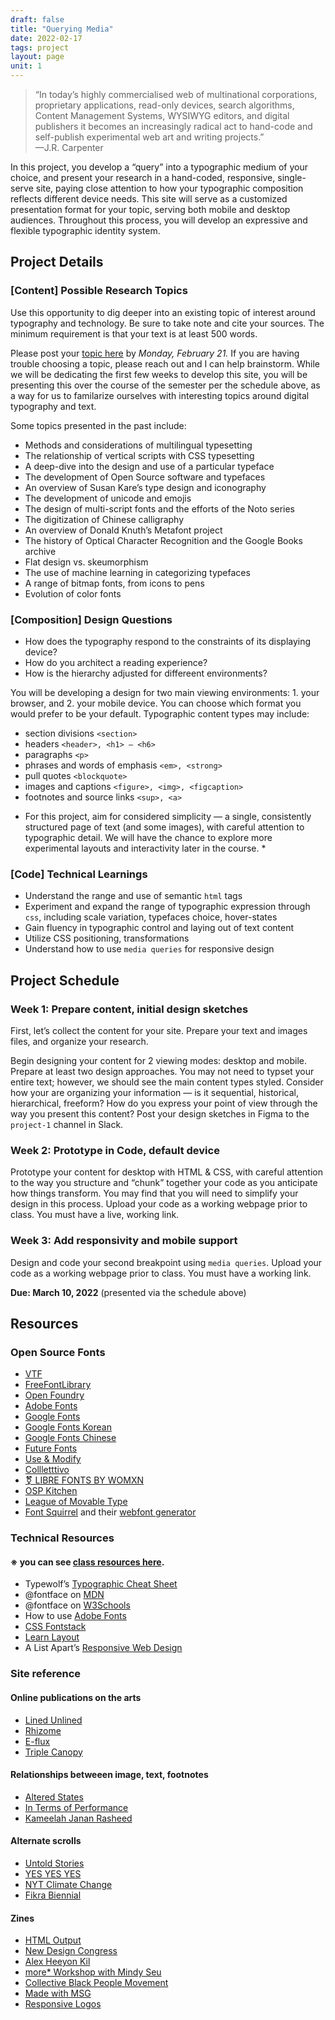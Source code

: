 ```yaml
---
draft: false
title: "Querying Media"
date: 2022-02-17
tags: project
layout: page
unit: 1
---
```


> “In today’s highly commercialised web of multinational corporations, proprietary applications, read-only devices, search algorithms, Content Management Systems, WYSIWYG editors, and digital publishers it becomes an increasingly radical act to hand-code and self-publish experimental web art and writing projects.” <br>—J.R. Carpenter

In this project, you develop a “query” into a typographic medium of your choice, and present your research in a hand-coded, responsive, single-serve site, paying close attention to how your typographic composition reflects different device needs. This site will serve as a customized presentation format for your topic, serving both mobile and desktop audiences. Throughout this process, you will develop an expressive and flexible typographic identity system.

## Project Details

### [Content] Possible Research Topics
Use this opportunity to dig deeper into an existing topic of interest around typography and technology. Be sure to take note and cite your sources. The minimum requirement is that your text is at least 500 words.

Please post your [topic here](https://docs.google.com/spreadsheets/d/1QXocofQNNG38kJWQWjjZe7wv4ikc8Ffnzg_6qoxGSqY/edit?usp=sharing) by *Monday, February 21.* If you are having trouble choosing a topic, please reach out and I can help brainstorm. While we will be dedicating the first few weeks to develop this site, you will be presenting this over the course of the semester per the schedule above, as a way for us to familarize ourselves with interesting topics around digital typography and text.

Some topics presented in the past include:

* Methods and considerations of multilingual typesetting
* The relationship of vertical scripts with CSS typesetting
* A deep-dive into the design and use of a particular typeface
* The development of Open Source software and typefaces
* An overview of Susan Kare’s type design and iconography
* The development of unicode and emojis
* The design of multi-script fonts and the efforts of the Noto series
* The digitization of Chinese calligraphy
* An overview of Donald Knuth’s Metafont project
* The history of Optical Character Recognition and the Google Books archive
* Flat design vs. skeumorphism
* The use of machine learning in categorizing typefaces
* A range of bitmap fonts, from icons to pens
* Evolution of color fonts

### [Composition] Design Questions

* How does the typography respond to the constraints of its displaying device?
* How do you architect a reading experience?
* How is the hierarchy adjusted for differeent environments?

You will be developing a design for two main viewing environments: 1. your browser, and 2. your mobile device. You can choose which format you would prefer to be your default. Typographic content types may include:

- section divisions `<section>`
- headers `<header>, <h1> — <h6>`
- paragraphs `<p>`
- phrases and words of emphasis `<em>, <strong>`
- pull quotes `<blockquote>`
- images and captions `<figure>, <img>, <figcaption>`
- footnotes and source links `<sup>, <a>`

* For this project, aim for considered simplicity — a single, consistently structured page of text (and some images), with careful attention to typographic detail. We will have the chance to explore more experimental layouts and interactivity later in the course. *

### [Code] Technical Learnings
* Understand the range and use of semantic `html` tags
* Experiment and expand the range of typographic expression through `css`, including scale variation, typefaces choice, hover-states
* Gain fluency in typographic control and laying out of text content
* Utilize CSS positioning, transformations
* Understand how to use `media queries` for responsive design

## Project Schedule

### Week 1: Prepare content, initial design sketches

First, let’s collect the content for your site. Prepare your text and images files, and organize your research.  

Begin designing your content for 2 viewing modes: desktop and mobile. Prepare at least two design approaches. You may not need to typset your entire text; however, we should see the main content types styled. Consider how your are organizing your information — is it sequential, historical, hierarchical, freeform? How do you express your point of view through the way you present this content? Post your design sketches in Figma to the `project-1` channel in Slack.

### Week 2: Prototype in Code, default device

Prototype your content for desktop with HTML & CSS, with careful attention to the way you structure and “chunk” together your code as you anticipate how things transform. You may find that you will need to simplify your design in this process. Upload your code as a working webpage prior to class. You must have a live, working link.

### Week 3: Add responsivity and mobile support

Design and code your second breakpoint using `media queries`. Upload your code as a working webpage prior to class. You must have a working link.

**Due: March 10, 2022** (presented via the schedule above)

## Resources
### Open Source Fonts

* [VTF](https://velvetyne.fr/)
* [FreeFontLibrary](https://typotheque.luuse.fun/)
* [Open Foundry](https://open-foundry.com/)
* [Adobe Fonts](https://fonts.adobe.com/) 
* [Google Fonts](https://fonts.google.com/)
* [Google Fonts Korean](https://googlefonts.github.io/korean/)
* [Google Fonts Chinese](https://googlefonts.github.io/chinese/)
* [Future Fonts](https://www.futurefonts.xyz/)
* [Use & Modify](http://usemodify.com/)
* [Collletttivo](http://collletttivo.it/)
* [⚧ LIBRE FONTS BY WOMXN](https://www.design-research.be/by-womxn/)
* [OSP Kitchen](http://osp.kitchen/)
* [League of Movable Type](https://www.theleagueofmoveabletype.com/manifesto)
* [Font Squirrel](https://www.fontsquirrel.com/) and their [webfont generator](http://www.fontsquirrel.com/tools/webfont-generator)


### Technical Resources

#### ※ you can see [class resources here](/resources/).
* Typewolf’s [Typographic Cheat Sheet](https://www.typewolf.com/cheatsheet)
* @fontface on [MDN](https://developer.mozilla.org/en-US/docs/Web/CSS/@font-face) 
* @fontface on [W3Schools](https://www.w3schools.com/cssref/css3_pr_font-face_rule.asp)
* How to use [Adobe Fonts](https://helpx.adobe.com/fonts/using/add-fonts-website.html)
* [CSS Fontstack](https://www.cssfontstack.com/)
* [Learn Layout](https://learnlayout.com/)
* A List Apart’s [Responsive Web Design](http://alistapart.com/article/responsive-web-design/) 

### Site reference

#### Online publications on the arts
* [Lined Unlined](https://linedandunlined.com/)
* [Rhizome](https://rhizome.org/)
* [E-flux](https://www.e-flux.com/)
* [Triple Canopy](https://www.canopycanopycanopy.com/)

#### Relationships betweeen image, text, footnotes
* [Altered States](https://alteredstates.risdmuseum.org/altered-states/)
* [In Terms of Performance](http://intermsofperformance.site/)
* [Kameelah Janan Rasheed](https://kameelahr.com/Ethos)

#### Alternate scrolls
* [Untold Stories](http://www.untold-stories.net/)
* [YES YES YES](http://www.yesalternativepress.com/)
* [NYT Climate Change](https://www.nytimes.com/interactive/2021/12/13/opinion/climate-change-effects-countries.html)
* [Fikra Biennial](https://fikrabiennial.com/)

#### Zines
* [HTML Output](http://htmloutput.risd.gd/)
* [New Design Congress](https://newdesigncongress.org/en/)
* [Alex Heeyon Kil](https://www.alexheeyeonkil.com/)
* [more* Workshop with Mindy Seu](https://multidimensional.link/southland)
* [Collective Black People Movement](https://www.cbpm.org/files/BlackOrganizations.html)
* [Made with MSG](http://madewithmsg.com/)
* [Responsive Logos](http://www.fridamedrano.com/4wall.html)

